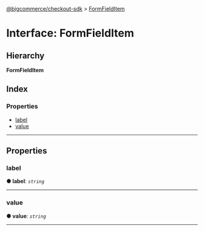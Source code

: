 [@bigcommerce/checkout-sdk](../README.md) > [FormFieldItem](../interfaces/formfielditem.md)

# Interface: FormFieldItem

## Hierarchy

**FormFieldItem**

## Index

### Properties

* [label](formfielditem.md#label)
* [value](formfielditem.md#value)

---

## Properties

<a id="label"></a>

###  label

**● label**: *`string`*

___
<a id="value"></a>

###  value

**● value**: *`string`*

___

